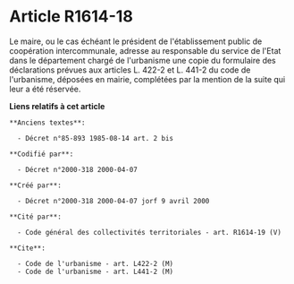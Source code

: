 # Article R1614-18

Le maire, ou le cas échéant le président de l'établissement public de coopération intercommunale, adresse au responsable du
service de l'Etat dans le département chargé de l'urbanisme une copie du formulaire des déclarations prévues aux articles L.
422-2 et L. 441-2 du code de l'urbanisme, déposées en mairie, complétées par la mention de la suite qui leur a été réservée.

**Liens relatifs à cet article**

	**Anciens textes**:

	  - Décret n°85-893 1985-08-14 art. 2 bis

	**Codifié par**:

	  - Décret n°2000-318 2000-04-07

	**Créé par**:

	  - Décret n°2000-318 2000-04-07 jorf 9 avril 2000

	**Cité par**:

	  - Code général des collectivités territoriales - art. R1614-19 (V)

	**Cite**:

	  - Code de l'urbanisme - art. L422-2 (M)
	  - Code de l'urbanisme - art. L441-2 (M)
